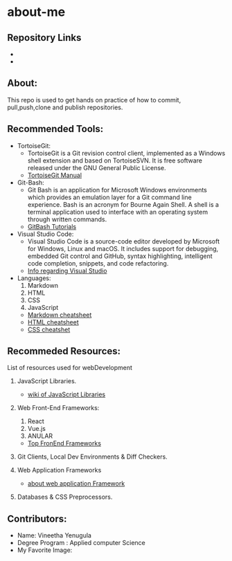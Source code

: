 # about-me
## Repository Links
   * 
   * 
## About:
   This repo is used to get hands on practice of how to commit, pull,push,clone and publish repositories.
## Recommended Tools:
   * TortoiseGit:
     * TortoiseGit is a Git revision control client, implemented as a Windows shell extension and based on TortoiseSVN. It is free software released under the GNU General Public License.
     * [TortoiseGit Manual](https://tortoisegit.org/docs/tortoisegit/)
   * Git-Bash:
     * Git Bash is an application for Microsoft Windows environments which provides an emulation layer for a Git command line experience. Bash is an acronym for Bourne Again Shell. A shell is a terminal application used to interface with an operating system through written commands.
     * [GitBash Tutorials](https://www.atlassian.com/git/tutorials/git-bash)
   * Visual Studio Code:
     * Visual Studio Code is a source-code editor developed by Microsoft for Windows, Linux and macOS. It includes support for debugging, embedded Git control and GitHub, syntax highlighting, intelligent code completion, snippets, and code refactoring.
     * [Info regarding Visual Studio](https://en.wikipedia.org/wiki/Visual_Studio_Code)
   * Languages:
     1. Markdown
     2. HTML
     3. CSS
     4. JavaScript
     * [Markdown cheatsheet](http://nestacms.com/docs/creating-content/markdown-cheat-sheet)
     * [HTML cheatsheet](http://www.simplehtmlguide.com/cheatsheet.php)
     * [CSS cheatshet](https://www.w3schools.com/cssref/)
## Recommeded Resources:
   List of resources used for webDevelopment
   1. JavaScript Libraries.
   
      * [wiki of JavaScript Libraries](https://en.wikipedia.org/wiki/List_of_JavaScript_libraries)
   2. Web Front-End Frameworks:
   
      1. React
      2. Vue.js 
      3. ANULAR
     
      * [Top FronEnd Frameworks](https://existek.com/blog/top-front-end-frameworks-2020/) 
   3. Git Clients, Local Dev Environments & Diff Checkers.
   4. Web Application Frameworks
      
      * [about web application Framework](https://www.scnsoft.com/blog/web-application-framework) 
   5. Databases & CSS Preprocessors.
## Contributors:
   * Name: Vineetha Yenugula
   * Degree Program : Applied computer Science
   * My Favorite Image: 





